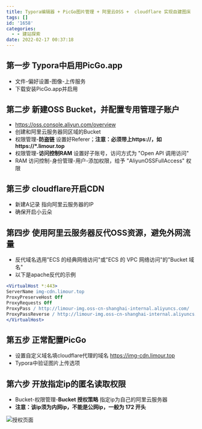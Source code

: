 ```yaml
---
title: Typora编辑器 + PicGo图片管理 + 阿里云OSS +  cloudflare 实现自建图床
tags: []
id: '1658'
categories:
  - - 建站探索
date: 2022-02-17 00:37:18
---
```


## 第一步 Typora中启用PicGo.app

*   文件-偏好设置-图像-上传服务
*   下载安装PicGo.app并启用

## 第二步 新建OSS Bucket，并配置专用管理子账户

*   https://oss.console.aliyun.com/overview
*   创建和阿里云服务器同区域的Bucket
*   权限管理-**防盗链** 设置好Referer；**注意：必须带上https://，如https://\*.limour.top**
*   权限管理-**访问控制RAM** 设置好子账号，访问方式为 "Open API 调用访问"
*   RAM 访问控制-身份管理-用户-添加权限，给予 "AliyunOSSFullAccess" 权限

## 第三步 cloudflare开启CDN

*   新建A记录 指向阿里云服务器的IP
*   确保开启小云朵

## 第四步 使用阿里云服务器反代OSS资源，避免外网流量

*   反代域名选用"ECS 的经典网络访问"或"ECS 的 VPC 网络访问"的"Bucket 域名"
*   以下是apache反代的示例

```apache
<VirtualHost *:443>
ServerName img-cdn.limour.top
ProxyPreserveHost Off
ProxyRequests Off
ProxyPass / http://limour-img.oss-cn-shanghai-internal.aliyuncs.com/
ProxyPassReverse / http://limour-img.oss-cn-shanghai-internal.aliyuncs.com/
</VirtualHost>
```

## 第五步 正常配置PicGo

*   设置自定义域名填cloudflare代理的域名 https://img-cdn.limour.top
*   Typora中验证图片上传选项

## 第六步 开放指定ip的匿名读取权限

*   Bucket-权限管理-**Bucket 授权策略** 指定ip为自己的阿里云服务器
*   **注意：该ip须为内网ip，不能是公网ip，一般为 172 开头**

![授权页面](https://img-cdn.limour.top/20220217004941.png)